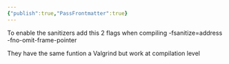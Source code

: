 ```yaml
---
{"publish":true,"PassFrontmatter":true}
---
```


To enable the sanitizers add this 2 flags when compiling
	-fsanitize=address
	-fno-omit-frame-pointer

They have the same funtion a Valgrind but work at compilation level
